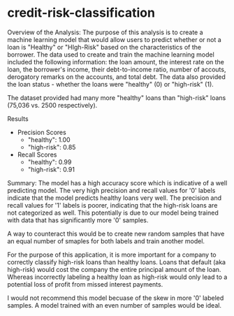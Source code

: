 # credit-risk-classification

Overview of the Analysis:
The purpose of this analysis is to create a machine learning model that would allow users to predict whether or not a loan is "Healthy" or "HIgh-Risk" based on the characteristics of the borrower. The data used to create and train the machine learning model included the following information: the loan amount, the interest rate on the loan, the borrower's income, their debt-to-income ratio, number of accouts, derogatory remarks on the accounts, and total debt. The data also provided the loan status - whether the loans were "healthy" (0) or "high-risk" (1).

The dataset provided had many more "healthy" loans than "high-risk" loans (75,036 vs. 2500 respectively).

Results
- Precision Scores
  - "healthy": 1.00
  - "high-risk": 0.85
- Recall Scores
  - "healthy": 0.99
  - "high-risk": 0.91
 
Summary:
The model has a high accuracy score which is indicative of a well predicting model. The very high precision and recall values for '0' labels indicate that the model predicts healthy loans very well. The precision and recall values for '1' labels is poorer, indicating that the high-risk loans are not categorized as well. This potentially is due to our model being trained with data that has significantly more '0' samples.

A way to counteract this would be to create new random samples that have an equal number of smaples for both labels and train another model.

For the purpose of this application, it is more important for a company to correctly classify high-risk loans than healthy loans. Loans that default (aka high-risk) would cost the company the entire principal amount of the loan. Whereas incorrectly labeling a healthy loan as high-risk would only lead to a potential loss of profit from missed interest payments. 

I would not recommend this model becuase of the skew in more '0' labeled samples. A model trained with an even number of samples would be ideal.
